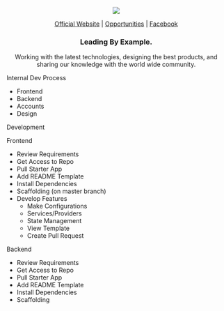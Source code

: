 <p align="center">
  <img src="https://github.com/openforge/main-website/blob/master/src/assets/logo-openforge.png?raw=true"/>
</p>
<p align="center">
  <a href="http://www.openforge.io/">Official Website</a> |
  <a href="http://www.openforge.io/opportunities">Opportunities</a> |
  <a href="https://www.facebook.com/OpenForgeUS/">Facebook</a>
</p>

<h3 align="center">
  Leading By Example.
</h3>

<p align="center">
  Working with the latest technologies, designing the best products, and sharing our knowledge with the world wide community.
</p>

Internal Dev Process
- Frontend
- Backend
- Accounts
- Design

Development

Frontend
- Review Requirements
- Get Access to Repo
- Pull Starter App
- Add README Template
- Install Dependencies
- Scaffolding (on master branch)
- Develop Features
    - Make Configurations
    - Services/Providers
    - State Management
    - View Template
    - Create Pull Request

Backend
- Review Requirements
- Get Access to Repo
- Pull Starter App
- Add README Template
- Install Dependencies
- Scaffolding
